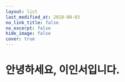 ```yaml
---
layout: list
last_modified_at: 2018-08-03
no_link_title: false 
no_excerpt: false 
hide_image: false
cover: true
---
```


# 안녕하세요, 이인서입니다.
